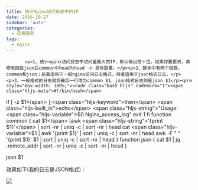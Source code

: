 ```yaml
---
title: 统计Nginx访问日志中的IP
date: 2016-10-27
sidebar: 'auto'
categories:
  - 应用服务
tags:
  - nginx
---
```


           <p>1、统计nginx访问日志中访问量最大的IP，默认输出前十位，如果你要更改，请修改函数json后common中head为head -n 具体数量。</p><p>2、脚本中有两个函数，common和json；前者适用于一般nginx访问日志格式，后者适用于json格式日志。</p><p>3、一般格式的日志就将最后一行改为common $1，json格式日志则是json $1</p><pre style="max-width: 100%;"><code class="bash hljs" codemark="1"><span class="hljs-meta">#!/bin/bash</span>
<span class="hljs-keyword">if</span> [ -z <span class="hljs-variable">$1</span> ];<span class="hljs-keyword">then</span>
  <span class="hljs-built_in">echo</span> <span class="hljs-string">"Usage:<span class="hljs-variable">$0</span> Nginx_access_log"</span>
  <span class="hljs-built_in">exit</span> 1
<span class="hljs-keyword">fi</span>
<span class="hljs-keyword">function</span> common {
  cat <span class="hljs-variable">$1</span> |awk <span class="hljs-string">'{print $1}'</span> | sort -nr | uniq -c | sort -nr | head
  cat <span class="hljs-variable">$1</span> | awk <span class="hljs-string">'{print $1}'</span> | sort | uniq -c | sort -nr | head 
  awk -F <span class="hljs-string">" "</span> <span class="hljs-string">'{print $1}'</span> <span class="hljs-variable">$1</span> | sort | uniq -c | sort -nr | head
}
<span class="hljs-keyword">function</span> json {
  cat <span class="hljs-variable">$1</span> | jq .remote_addr | sort -nr | uniq -c | sort -nr | head
}

json <span class="hljs-variable">$1</span></code></pre><p>效果如下(我的日志是JSON格式)：</p><p><img src="https://staugur.gitbooks.io/saintic/content/imgs/blog-21.png"></p><p><br></p>